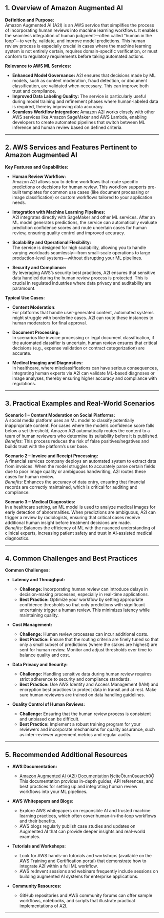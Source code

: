 ## 1. Overview of Amazon Augmented AI

**Definition and Purpose:**  
Amazon Augmented AI (A2I) is an AWS service that simplifies the process of incorporating human reviews into machine learning workflows. It enables the seamless integration of human judgment—often called “human in the loop”—to verify, validate, and improve model predictions. This human review process is especially crucial in cases where the machine learning system is not entirely certain, requires domain-specific verification, or must conform to regulatory requirements before taking automated actions.

**Relevance to AWS ML Services:**

- **Enhanced Model Governance:** A2I ensures that decisions made by ML models, such as content moderation, fraud detection, or document classification, are validated when necessary. This can improve both trust and compliance.
- **Improved Data Labeling Quality:** The service is particularly useful during model training and refinement phases where human-labeled data is required, thereby improving data accuracy.
- **Seamless Workflow Integration:** Amazon A2I works closely with other AWS services like Amazon SageMaker and AWS Lambda, enabling developers to create automated pipelines that switch between ML inference and human review based on defined criteria.

---

## 2. AWS Services and Features Pertinent to Amazon Augmented AI

**Key Features and Capabilities:**

- **Human Review Workflow:**  
  Amazon A2I allows you to define workflows that route specific predictions or decisions for human review. This workflow supports pre-built templates for common use cases (like document processing or image classification) or custom workflows tailored to your application needs.

- **Integration with Machine Learning Pipelines:**  
  A2I integrates directly with SageMaker and other ML services. After an ML model generates predictions, the service can automatically evaluate prediction confidence scores and route uncertain cases for human review, ensuring quality control and improved accuracy.

- **Scalability and Operational Flexibility:**  
  The service is designed for high scalability, allowing you to handle varying workloads seamlessly—from small-scale operations to large production-level systems—without disrupting your ML pipelines.

- **Security and Compliance:**  
  By leveraging AWS’s security best practices, A2I ensures that sensitive data handled during the human review process is protected. This is crucial in regulated industries where data privacy and auditability are paramount.

**Typical Use Cases:**

- **Content Moderation:**  
  For platforms that handle user-generated content, automated systems might struggle with borderline cases. A2I can route these instances to human moderators for final approval.

- **Document Processing:**  
  In scenarios like invoice processing or legal document classification, if the automated classifier is uncertain, human review ensures that critical decisions (e.g., expense validation or contract categorization) are accurate.

- **Medical Imaging and Diagnostics:**  
  In healthcare, where misclassifications can have serious consequences, integrating human experts via A2I can validate ML-based diagnoses or image analyses, thereby ensuring higher accuracy and compliance with regulations.

---

## 3. Practical Examples and Real-World Scenarios

**Scenario 1 – Content Moderation on Social Platforms:**  
A social media platform uses an ML model to classify potentially inappropriate content. For cases where the model’s confidence score falls below a set threshold, Amazon A2I automatically routes the content to a team of human reviewers who determine its suitability before it is published.  
_Benefits:_ This process reduces the risk of false positives/negatives and builds trust with the platform’s user base.

**Scenario 2 – Invoice and Receipt Processing:**  
A financial services company deploys an automated system to extract data from invoices. When the model struggles to accurately parse certain fields due to poor image quality or ambiguous handwriting, A2I routes these cases for human review.  
_Benefits:_ Enhances the accuracy of data entry, ensuring that financial records are correctly maintained, which is critical for auditing and compliance.

**Scenario 3 – Medical Diagnostics:**  
In a healthcare setting, an ML model is used to analyze medical images for early detection of abnormalities. When predictions are ambiguous, A2I can trigger a review by radiologists, ensuring that critical cases receive additional human insight before treatment decisions are made.  
_Benefits:_ Balances the efficiency of ML with the nuanced understanding of clinical experts, increasing patient safety and trust in AI-assisted medical diagnostics.

---

## 4. Common Challenges and Best Practices

**Common Challenges:**

- **Latency and Throughput:**

  - **Challenge:** Incorporating human review can introduce delays in decision-making processes, especially in real-time applications.
  - **Best Practice:** Optimize your workflow by setting appropriate confidence thresholds so that only predictions with significant uncertainty trigger a human review. This minimizes latency while maintaining quality.

- **Cost Management:**

  - **Challenge:** Human review processes can incur additional costs.
  - **Best Practice:** Ensure that the routing criteria are finely tuned so that only a small subset of predictions (where the stakes are highest) are sent for human review. Monitor and adjust thresholds over time to balance quality and cost.

- **Data Privacy and Security:**

  - **Challenge:** Handling sensitive data during human review requires strict adherence to security and compliance standards.
  - **Best Practice:** Use AWS Identity and Access Management (IAM) and encryption best practices to protect data in transit and at rest. Make sure human reviewers are trained on data handling guidelines.

- **Quality Control of Human Reviews:**
  - **Challenge:** Ensuring that the human review process is consistent and unbiased can be difficult.
  - **Best Practice:** Implement a robust training program for your reviewers and incorporate mechanisms for quality assurance, such as inter-reviewer agreement metrics and regular audits.

---

## 5. Recommended Additional Resources

- **AWS Documentation:**

  - [Amazon Augmented AI (A2I) Documentation](https://docs.aws.amazon.com/sagemaker/latest/dg/amazon-a2i.html) citeturn0search0  
    This documentation provides in-depth guides, API references, and best practices for setting up and integrating human review workflows into your ML pipelines.

- **AWS Whitepapers and Blogs:**

  - Explore AWS whitepapers on responsible AI and trusted machine learning practices, which often cover human-in-the-loop workflows and their benefits.
  - AWS blogs regularly publish case studies and updates on Augmented AI that can provide deeper insights and real-world examples.

- **Tutorials and Workshops:**

  - Look for AWS hands-on tutorials and workshops (available on the AWS Training and Certification portal) that demonstrate how to integrate A2I within a full ML workflow.
  - AWS re:Invent sessions and webinars frequently include sessions on building augmented AI systems for enterprise applications.

- **Community Resources:**
  - GitHub repositories and AWS community forums can offer sample workflows, notebooks, and scripts that illustrate practical implementations of A2I.

---
